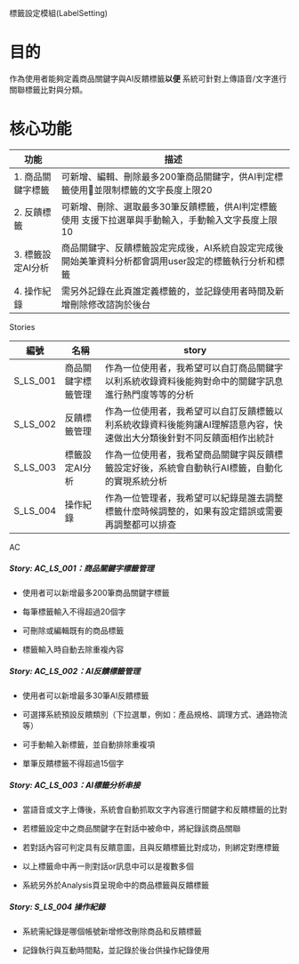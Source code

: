 標籤設定模組(LabelSetting)

# 目的

作為使用者能夠定義商品關鍵字與AI反饋標籤**以便** 系統可針對上傳語音/文字進行關聯標籤比對與分類。

# 核心功能

| 功能 | 描述 |
| ----- | ----- |
| 1\. 商品關鍵字標籤 | 可新增、編輯、刪除最多200筆商品關鍵字，供AI判定標籤使用並限制標籤的文字長度上限20 |
| 2\. 反饋標籤 | 可新增、刪除、選取最多30筆反饋標籤，供AI判定標籤使用 支援下拉選單與手動輸入，手動輸入文字長度上限10 |
| 3\. 標籤設定AI分析 | 商品關鍵字、反饋標籤設定完成後，AI系統自設定完成後開始美筆資料分析都會調用user設定的標籤執行分析和標籤 |
| 4\. 操作紀錄 | 需另外記錄在此頁誰定義標籤的，並記錄使用者時間及新增刪除修改諮詢於後台 |

Stories

| 編號 | 名稱 | story |
| ----- | ----- | ----- |
| S\_LS\_001 | 商品關鍵字標籤管理 | 作為一位使用者，我希望可以自訂商品關鍵字以利系統收錄資料後能夠對命中的關鍵字訊息進行熱門度等等的分析 |
| S\_LS\_002 | 反饋標籤管理 | 作為一位使用者，我希望可以自訂反饋標籤以利系統收錄資料後能夠讓AI理解語意內容，快速做出大分類後針對不同反饋面相作出統計  |
| S\_LS\_003 | 標籤設定AI分析 | 作為一位使用者，我希望商品關鍵字與反饋標籤設定好後，系統會自動執行AI標籤，自動化的實現系統分析 |
| S\_LS\_004 | 操作紀錄 | 作為一位管理者，我希望可以紀錄是誰去調整標籤什麼時候調整的，如果有設定錯誤或需要再調整都可以排查 |

AC

##### **Story: AC\_LS\_001：商品關鍵字標籤管理**

* 使用者可以新增最多200筆商品關鍵字標籤

* 每筆標籤輸入不得超過20個字

* 可刪除或編輯既有的商品標籤

* 標籤輸入時自動去除重複內容

##### **Story: AC\_LS\_002：AI反饋標籤管理**

* 使用者可以新增最多30筆AI反饋標籤

* 可選擇系統預設反饋類別（下拉選單，例如：產品規格、調理方式、通路物流等）

* 可手動輸入新標籤，並自動排除重複項

* 單筆反饋標籤不得超過15個字

##### **Story: AC\_LS\_003：AI標籤分析串接**

* 當語音或文字上傳後，系統會自動抓取文字內容進行關鍵字和反饋標籤的比對

* 若標籤設定中之商品關鍵字在對話中被命中，將紀錄該商品關聯

* 若對話內容可判定具有反饋意圖，且與反饋標籤比對成功，則綁定對應標籤

* 以上標籤命中再一則對話or訊息中可以是複數多個

* 系統另外於Analysis頁呈現命中的商品標籤與反饋標籤  
  

##### **Story: S\_LS\_004 操作紀錄**

* 系統需紀錄是哪個帳號新增修改刪除商品和反饋標籤

* 記錄執行與互動時間點，並記錄於後台供操作紀錄使用  
  

